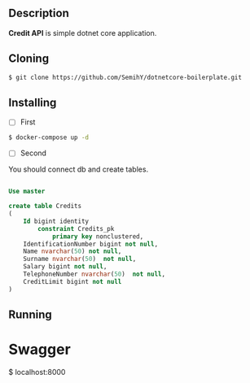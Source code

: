 ## Description  

**Credit API** is simple dotnet core application.
  
## Cloning  

```bash
$ git clone https://github.com/SemihY/dotnetcore-boilerplate.git
``` 

## Installing

- [ ] First 

```bash  
$ docker-compose up -d
```

- [ ] Second

You should connect db and create tables.

```sql

Use master

create table Credits
(
	Id bigint identity
		constraint Credits_pk
			primary key nonclustered,
	IdentificationNumber bigint not null,
	Name nvarchar(50) not null,
	Surname nvarchar(50)  not null,
	Salary bigint not null,
	TelephoneNumber nvarchar(50)  not null,
	CreditLimit bigint not null
)

```  

## Running

# Swagger

$ localhost:8000



